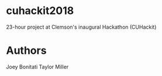 # cuhackit2018
23-hour project at Clemson's inaugural Hackathon (CUHackit)

# Authors
Joey Bonitati
Taylor Miller

